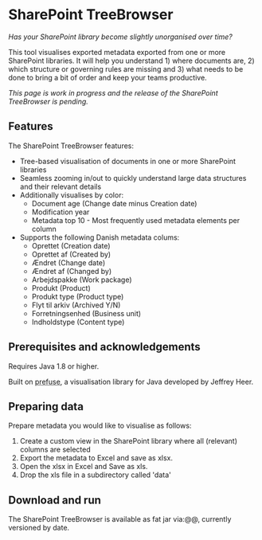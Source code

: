 SharePoint TreeBrowser
======================
_Has your SharePoint library become slightly unorganised over time?_

This tool visualises exported metadata exported from one or more SharePoint libraries. It will help you understand 1) where documents are, 2) which structure or governing rules are missing and 3) what needs to be done to bring a bit of order and keep your teams productive. 

_This page is work in progress and the release of the SharePoint TreeBrowser is pending._

## Features
The SharePoint TreeBrowser features:
- Tree-based visualisation of documents in one or more SharePoint libraries
- Seamless zooming in/out to quickly understand large data structures and their relevant details
- Additionally visualises by color:
  - Document age (Change date minus Creation date)
  - Modification year
  - Metadata top 10 - Most frequently used metadata elements per column
- Supports the following Danish metadata colums:
  - Oprettet (Creation date)
  - Oprettet af (Created by)
  - Ændret (Change date)
  - Ændret af (Changed by)
  - Arbejdspakke (Work package)
  - Produkt (Product)
  - Produkt type (Product type)
  - Flyt til arkiv (Archived Y/N)
  - Forretningsenhed (Business unit)
  - Indholdstype (Content type)

## Prerequisites and acknowledgements
Requires Java 1.8 or higher. 

Built on <abbr title="https://prefuse.org">prefuse</abbr>, a visualisation library for Java developed by <attr title="http://jheer.org">Jeffrey Heer</attr>. 

## Preparing data
Prepare metadata you would like to visualise as follows:
  1. Create a custom view in the SharePoint library where all (relevant) columns are selected
  2. Export the metadata to Excel and save as xlsx.
  3. Open the xlsx in Excel and Save as xls.
  4. Drop the xls file in a subdirectory called 'data'
  
## Download and run
The SharePoint TreeBrowser is available as fat jar via:@@, currently versioned by date.



